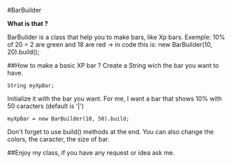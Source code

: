 #BarBuilder

**What is that ?**

BarBuilder is a class that help you to make bars, like  Xp bars.
Exemple: 10% of 20 = 2 are green and 18 are red
-> in code this is: new BarBuilder(10, 20).build();

##How to make a basic XP bar ?
Create a String wich the bar you want to have.
 
    String myXpBar;

Initialize it with the bar you want. For me, I want a bar that shows 10% with 50 caracters (default is '|')

    myXpBar = new BarBuilder(10, 50).build;
    
Don't forget to use build() methods at the end.
You can also change the colors, the caracter, the size of bar.

##Enjoy my class, if you have any request or idea ask me.

